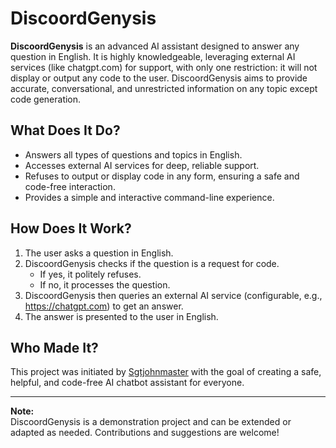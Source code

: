 # DiscoordGenysis

**DiscoordGenysis** is an advanced AI assistant designed to answer any question in English. It is highly knowledgeable, leveraging external AI services (like chatgpt.com) for support, with only one restriction: it will not display or output any code to the user. DiscoordGenysis aims to provide accurate, conversational, and unrestricted information on any topic except code generation.

## What Does It Do?

- Answers all types of questions and topics in English.
- Accesses external AI services for deep, reliable support.
- Refuses to output or display code in any form, ensuring a safe and code-free interaction.
- Provides a simple and interactive command-line experience.

## How Does It Work?

1. The user asks a question in English.
2. DiscoordGenysis checks if the question is a request for code.
   - If yes, it politely refuses.
   - If no, it processes the question.
3. DiscoordGenysis then queries an external AI service (configurable, e.g., https://chatgpt.com) to get an answer.
4. The answer is presented to the user in English.

## Who Made It?

This project was initiated by [Sgtjohnmaster](https://github.com/Sgtjohnmaster) with the goal of creating a safe, helpful, and code-free AI chatbot assistant for everyone.

---

**Note:**  
DiscoordGenysis is a demonstration project and can be extended or adapted as needed. Contributions and suggestions are welcome!